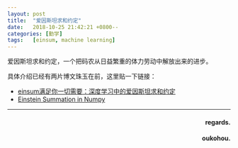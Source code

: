 ```yaml
---
layout: post
title:  "爱因斯坦求和约定"
date:   2018-10-25 21:42:21 +0800--
categories: [勤学]
tags:   [einsum, machine learning]
---
```


爱因斯坦求和约定，一个把码农从日益繁重的体力劳动中解放出来的进步。

具体介绍已经有两片博文珠玉在前，这里贴一下链接：  
- [einsum满足你一切需要：深度学习中的爱因斯坦求和约定](https://www.colabug.com/4597405.html)
- [Einstein Summation in Numpy](https://obilaniu6266h16.wordpress.com/2016/02/04/einstein-summation-in-numpy/)


  
 
___




<h4 align = "right">regards.</h4>
<h4 align = "right">oukohou.</h4>

